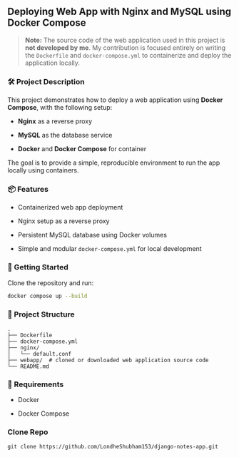 ## Deploying Web App with Nginx and MySQL using Docker Compose

> **Note:** The source code of the web application used in this project is **not developed by me**. My contribution is focused entirely on writing the `Dockerfile` and `docker-compose.yml` to containerize and deploy the application locally.

### 🛠 Project Description

This project demonstrates how to deploy a web application using **Docker Compose**, with the following setup:

- **Nginx** as a reverse proxy
    
- **MySQL** as the database service
    
- **Docker** and **Docker Compose** for container
    

The goal is to provide a simple, reproducible environment to run the app locally using containers.

### 📦 Features

- Containerized web app deployment
    
- Nginx setup as a reverse proxy
    
- Persistent MySQL database using Docker volumes
    
- Simple and modular `docker-compose.yml` for local development
    

### 🚀 Getting Started

Clone the repository and run:

```bash
docker compose up --build
```

### 📁 Project Structure

```
.
├── Dockerfile
├── docker-compose.yml
├── nginx/
│   └── default.conf
├── webapp/  # cloned or downloaded web application source code
└── README.md
```

### 📌 Requirements

- Docker
    
- Docker Compose


### Clone Repo
```
git clone https://github.com/LondheShubham153/django-notes-app.git
```
